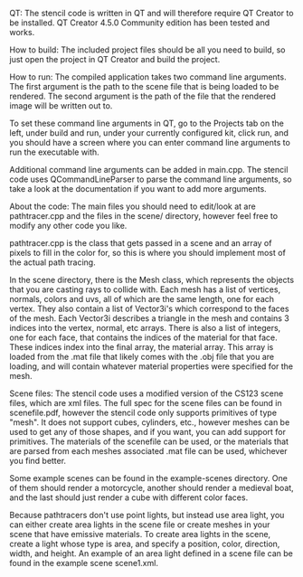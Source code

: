 QT:
The stencil code is written in QT and will therefore require QT Creator to be installed. QT Creator 4.5.0 Community edition has been tested and works.

How to build:
The included project files should be all you need to build, so just open the project in QT Creator and build the project.

How to run:
The compiled application takes two command line arguments.
The first argument is the path to the scene file that is being loaded to be rendered.
The second argument is the path of the file that the rendered image will be written out to.

To set these command line arguments in QT, go to the Projects tab on the left, under build and run, under your currently configured kit, click run, and you should have a screen where you can enter command line arguments to run the executable with.

Additional command line arguments can be added in main.cpp. The stencil code uses QCommandLineParser to parse the command line arguments, so take a look at the documentation if you want to add more arguments.

About the code:
The main files you should need to edit/look at are pathtracer.cpp and the files in the scene/ directory, however feel free to modify any other code you like.

pathtracer.cpp is the class that gets passed in a scene and an array of pixels to fill in the color for, so this is where you should implement most of the actual path tracing.

In the scene directory, there is the Mesh class, which represents the objects that you are casting rays to collide with. Each mesh has a list of vertices, normals, colors and uvs, all of which are the same length, one for each vertex. They also contain a list of Vector3i's which correspond to the faces of the mesh. Each Vector3i describes a triangle in the mesh and contains 3 indices into the vertex, normal, etc arrays. There is also a list of integers, one for each face, that contains the indices of the material for that face. These indices index into the final array, the material array. This array is loaded from the .mat file that likely comes with the .obj file that you are loading, and will contain whatever material properties were specified for the mesh.

Scene files:
The stencil code uses a modified version of the CS123 scene files, which are xml files. The full spec for the scene files can be found in scenefile.pdf, however the stencil code only supports primitives of type "mesh". It does not support cubes, cylinders, etc., however meshes can be used to get any of those shapes, and if you want, you can add support for primitives. The materials of the scenefile can be used, or the materials that are parsed from each meshes associated .mat file can be used, whichever you find better.

Some example scenes can be found in the example-scenes directory. One of them should render a motorcycle, another should render a medieval boat, and the last should just render a cube with different color faces.

Because pathtracers don't use point lights, but instead use area light, you can either create area lights in the scene file or create meshes in your scene that have emissive materials. To create area lights in the scene, create a light whose type is area, and specify a position, color, direction, width, and height. An example of an area light defined in a scene file can be found in the example scene scene1.xml.

